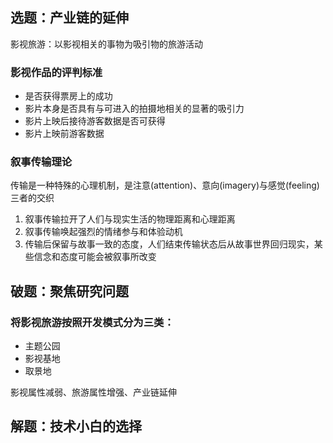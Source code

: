 ## 选题：产业链的延伸

影视旅游：以影视相关的事物为吸引物的旅游活动

### 影视作品的评判标准
- 是否获得票房上的成功
- 影片本身是否具有与可进入的拍摄地相关的显著的吸引力
- 影片上映后接待游客数据是否可获得
- 影片上映前游客数据

### 叙事传输理论
传输是一种特殊的心理机制，是注意(attention)、意向(imagery)与感觉(feeling)三者的交织
1. 叙事传输拉开了人们与现实生活的物理距离和心理距离
2. 叙事传输唤起强烈的情绪参与和体验动机
3. 传输后保留与故事一致的态度，人们结束传输状态后从故事世界回归现实，某些信念和态度可能会被叙事所改变


## 破题：聚焦研究问题

### 将影视旅游按照开发模式分为三类：
- 主题公园
- 影视基地
- 取景地

影视属性减弱、旅游属性增强、产业链延伸

## 解题：技术小白的选择


